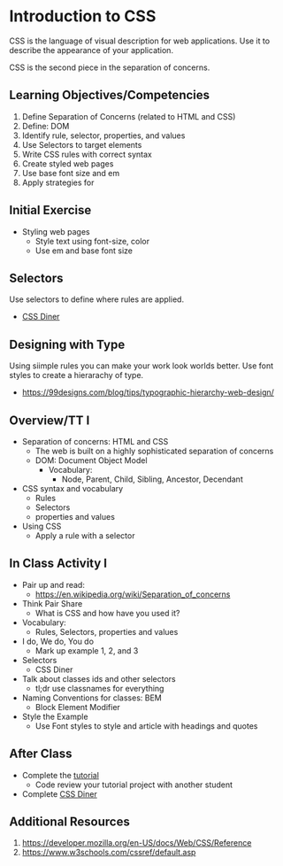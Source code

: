 # Introduction to CSS

CSS is the language of visual description for web applications. 
Use it to describe the appearance of your application. 

CSS is the second piece in the separation of concerns. 

## Learning Objectives/Competencies

1. Define Separation of Concerns (related to HTML and CSS)
1. Define: DOM
1. Identify rule, selector, properties, and values
1. Use Selectors to target elements
1. Write CSS rules with correct syntax
1. Create styled web pages
1. Use base font size and em
1. Apply strategies for 

## Initial Exercise

- Styling web pages
  - Style text using font-size, color
  - Use em and base font size
  
## Selectors 

Use selectors to define where rules are applied. 

- [CSS Diner](https://flukeout.github.io)

## Designing with Type 

Using siimple rules you can make your work look worlds better. 
Use font styles to create a hierarachy of type. 

- https://99designs.com/blog/tips/typographic-hierarchy-web-design/

## Overview/TT I 

- Separation of concerns: HTML and CSS
  - The web is built on a highly sophisticated separation of concerns
  - DOM: Document Object Model
    - Vocabulary:
      - Node, Parent, Child, Sibling, Ancestor, Decendant
- CSS syntax and vocabulary
  - Rules
  - Selectors
  - properties and values
- Using CSS
  - Apply a rule with a selector

## In Class Activity I

- Pair up and read: 
  - https://en.wikipedia.org/wiki/Separation_of_concerns
- Think Pair Share
  - What is CSS and how have you used it? 
- Vocabulary: 
  - Rules, Selectors, properties and values
- I do, We do, You do 
  - Mark up example 1, 2, and 3
- Selectors 
  - CSS Diner 
- Talk about classes ids and other selectors
  - tl;dr use classnames for everything
- Naming Conventions for classes: BEM
  - Block Element Modifier
- Style the Example 
  - Use Font styles to style and article with headings and quotes

## After Class

- Complete the [tutorial](https://www.makeschool.com/academy/track/we-sell-shoes) 
  - Code review your tutorial project with another student
- Complete [CSS Diner](https://flukeout.github.io)

## Additional Resources

1. https://developer.mozilla.org/en-US/docs/Web/CSS/Reference
1. https://www.w3schools.com/cssref/default.asp
